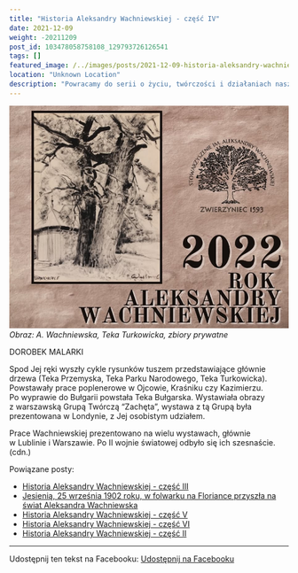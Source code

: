 ```yaml
---
title: "Historia Aleksandry Wachniewskiej - część IV"
date: 2021-12-09
weight: -20211209
post_id: 103478058758108_129793726126541
tags: []
featured_image: /../images/posts/2021-12-09-historia-aleksandry-wachniewskiej-czesc-iv.jpg
location: "Unknown Location"
description: "Powracamy do serii o życiu, twórczości i działaniach naszej Patronki - Aleksandry Wachniewskiej...."
---
```


![Obraz: A. Wachniewska, Teka Turkowicka, zbiory prywatne](/images/posts/2021-12-09-historia-aleksandry-wachniewskiej-czesc-iv.jpg)
*Obraz: A. Wachniewska, Teka Turkowicka, zbiory prywatne*



DOROBEK MALARKI

Spod Jej ręki wyszły cykle rysunków tuszem przedstawiające głównie drzewa (Teka Przemyska, Teka Parku Narodowego, Teka Turkowicka). Powstawały prace poplenerowe w Ojcowie, Kraśniku czy Kazimierzu. Po wyprawie do Bułgarii powstała Teka Bułgarska.
Wystawiała obrazy z warszawską Grupą Twórczą “Zachęta”, wystawa z tą Grupą była prezentowana w Londynie, z Jej osobistym udziałem.

Prace Wachniewskiej prezentowano na wielu wystawach, głównie w Lublinie i Warszawie. Po II wojnie światowej odbyło się ich szesnaście. (cdn.)

Powiązane posty:
- [Historia Aleksandry Wachniewskiej - część III](/posts/historia-aleksandry-wachniewskiej-czesc-iii)
- [Jesienią, 25 września 1902 roku, w folwarku na Floriance przyszła na świat Aleksandra Wachniewska](/posts/jesienia-25-wrzesnia-1902-roku-w-folwarku)
- [Historia Aleksandry Wachniewskiej - część V](/posts/historia-aleksandry-wachniewskiej-czesc-v)
- [Historia Aleksandry Wachniewskiej - część VI](/posts/historia-aleksandry-wachniewskiej-czesc-vi)
- [Historia Aleksandry Wachniewskiej - część II](/posts/historia-aleksandry-wachniewskiej-czesc-ii)


---

Udostępnij ten tekst na Facebooku:
[Udostępnij na Facebooku](https://www.facebook.com/sharer/sharer.php?u=https://stowarzyszeniewachniewskiej.pl/posts/historia-aleksandry-wachniewskiej-czesc-iv)

<script type="application/ld+json">
{
  "@context": "https://schema.org",
  "@type": "BlogPosting",
  "headline": "Historia Aleksandry Wachniewskiej - część IV",
  "datePublished": "2021-12-09",
  "dateModified": "2021-12-09",
  "author": {
    "@type": "Organization",
    "name": "Stowarzyszenie im. Aleksandry Wachniewskiej"
  },
  "publisher": {
    "@type": "Organization",
    "name": "Stowarzyszenie im. Aleksandry Wachniewskiej",
    "logo": {
      "@type": "ImageObject",
      "url": "https://stowarzyszeniewachniewskiej.pl/images/logo/logo.svg"
    }
  },
  "mainEntityOfPage": {
    "@type": "WebPage",
    "@id": "https://stowarzyszeniewachniewskiej.pl/posts/historia-aleksandry-wachniewskiej-czesc-iv"
  },
  "image": {
    "@type": "ImageObject",
    "url": "https://stowarzyszeniewachniewskiej.pl//images/posts/2021-12-09-historia-aleksandry-wachniewskiej-czesc-iv.jpg"
  },
  "articleSection": "Dziedzictwo Kulturowe i Zabytki",
  "keywords": "[]",
  "wordCount": 73,
  "articleBody": "DOROBEK MALARKI\n\nSpod Jej ręki wyszły cykle rysunków tuszem przedstawiające głównie drzewa (Teka Przemyska, Teka Parku Narodowego, Teka Turkowicka). Powstawały prace poplenerowe w Ojcowie, Kraśniku czy Kazimierzu. Po wyprawie do Bułgarii powstała Teka Bułgarska.\nWystawiała obrazy z warszawską Grupą Twórczą “Zachęta”, wystawa z tą Grupą była prezentowana w Londynie, z Jej osobistym udziałem.\n\nPrace Wachniewskiej prezentowano na wielu wystawach, głównie w Lublinie i Warszawie. Po II wojnie światowej odbyło się ich szesnaście. (cdn.)",
  "description": "Powracamy do serii o życiu, twórczości i działaniach naszej Patronki - Aleksandry Wachniewskiej....",
  "copyrightHolder": null
}
</script>
<script type="application/ld+json">
{
  "@context": "https://schema.org",
  "@type": "BreadcrumbList",
  "itemListElement": [
    {
      "@type": "ListItem",
      "position": 1,
      "name": "Home",
      "item": "https://stowarzyszeniewachniewskiej.pl"
    },
    {
      "@type": "ListItem",
      "position": 2,
      "name": "posts",
      "item": "https://stowarzyszeniewachniewskiej.pl/posts"
    },
    {
      "@type": "ListItem",
      "position": 3,
      "name": "Historia Aleksandry Wachniewskiej - część IV",
      "item": "https://stowarzyszeniewachniewskiej.pl/posts/historia-aleksandry-wachniewskiej-czesc-iv"
    }
  ]
}
</script>
